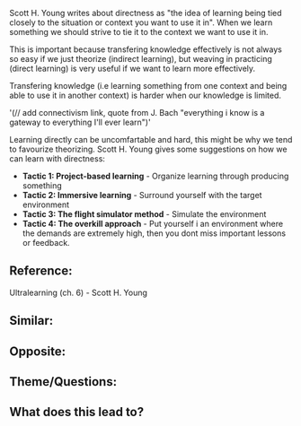 Scott H. Young writes about directness as "the idea of learning being tied closely to the situation or context you want to use it in". When we learn something we should strive to tie it to the context we want to use it in.

This is important because transfering knowledge effectively is not always so easy if we just theorize (indirect learning), but weaving in practicing (direct learning) is very useful if we want to learn more effectively.

Transfering knowledge (i.e learning something from one context and being able to use it in another context) is harder when our knowledge is limited.

'(// add connectivism link, quote from J. Bach "everything i know is a gateway to everything I'll ever learn")'

Learning directly can be uncomfartable and hard, this might be why we tend to favourize theorizing. Scott H. Young gives some suggestions on how we can learn with directness:

- **Tactic 1: Project-based learning** - Organize learning through producing something
- **Tactic 2: Immersive learning** - Surround yourself with the target environment
- **Tactic 3: The flight simulator method** - Simulate the environment
- **Tactic 4: The overkill approach** - Put yourself i an environment where the demands are extremely high, then you dont miss important lessons or feedback.

## Reference:
Ultralearning (ch. 6) - Scott H. Young

## Similar:

## Opposite:

## Theme/Questions:

## What does this lead to?




